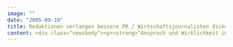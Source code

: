 ```yaml
---
image: ""
date: "2005-09-19"
title: Redaktionen verlangen bessere PR / Wirtschaftsjournalisten diskutieren mit Unternehmen neue Wege der PR
content: <div class="newsbody"><p><strong>"Anspruch und Wirklichkeit in der Pressearbeit" lautet das Thema einer neuen Seminarreihe, die der Interactive-Dienstleister SinnerSchrader in Kooperation mit dem Bundesverband Digitale Wirtschaft veranstaltet. Zwei Wirtschaftsjournalisten, Christian Rickens vom Manager Magazin und Volker Müller von der Financial Times Deutschland (FTD), stellen sich in drei Städten jeweils einen Tag der Diskussion mit Führungskräften und PR-Profis.</strong></p><p>Der Dialog ist dringend nötig, denn PR schadet nach Einschätzung der Journalisten oft mehr, als sie nützt. Während Kommunikationschefs und Agenturen gerne ihren strategischen Anspruch unterstreichen, leiden die Redaktionen täglich unter einer Flut irrelevanter Unternehmensinformationen. Die Folge&#58; Das Interesse an PR-Themen ist so gering wie nie zuvor. Den Schaden haben die Auftraggeber. Diese Beobachtung trifft nicht nur auf kleine Agenturen oder dem vermeintlich medienunerfahrenen Mittelstand zu. Selbst DAX-30-Unternehmen werden im alltäglichen Umgang nicht unbedingt den Anforderungen der Journalisten gerecht.</p><p>Volker Müller kennt als Redakteur der FTD und ehemaliger Bitkom-Sprecher beide Seiten des Schreibtisches. Vieles scheitere schon an handwerklichen Fehlern. "Kommunikatoren kommen oft nicht auf den Punkt", urteilt Müller. Er fordert auch von marktführenden Unternehmen, sich stärker mit dem Wettbewerb auseinanderzusetzen und die Unterschiede zu akzentuieren. Eigentlich eine Selbstverständlichkeit, findet auch Christian Rickens vom Manager Magazin&#58; "Öffentlichkeitsarbeiter müssen lernen, sich in die Denkweise von Journalisten hineinzuversetzen.“ Die Unternehmen betreiben seiner Ansicht nach zu viel Nabelschau und sind oft nicht in der Lage, verwertbare Fakten zusammenzustellen.</p><p>Die Seminarreihe will den Unternehmen helfen, ihre Pressearbeit auf inhaltlicher und handwerklicher Ebene kritisch zu überprüfen. Die Referenten geben detaillierte Einblicke in Arbeitsweise, Ansprüche und Zwänge großer Wirtschaftsredaktionen. Fallbeispiele vermitteln pragmatische Tipps, wie die Pressearbeit mit einfachen Mitteln zu verbessern ist. Moderiert wird das Seminar von Mark Pohlmann, Unternehmenssprecher SinnerSchrader Aktiengesellschaft.</p><p>Veranstalter ist SinnerSchrader in Kooperation mit dem Bundesverband Digitale Wirtschaft, dem rund 1.000 Unternehmen aus IT und Medien angehören.</p><p>Die Termine&#58;<br/>11. November in Frankfurt<br/>25. November in München<br/>9. Dezember in Hamburg<br/>Jeweils 10&#58;00 bis 18&#58;00 Uhr.</p><p>Die Teilnahmekosten betragen 375 Euro inkl. Verpflegung. Mehr Informationen über <a href="http&#58;//www.bvdw.org/ww/de/7_pub/aktuelles/content10056.cfm" target="_blank" title="bvdw.org">bvdw.org</a> oder Mark Pohlmann, 040/398855-180.</p><p><a href="/wp-content/uploads/2013/01/prseminar_flyer006.pdf" target="_blank" title="PDF (zuletzt aktualisiert am &#58; 18.11.2008)">Anmeldeunterlagen</a> ()</p><h3>Über den BVDW</h3><p>Der BVDW ist Europas mitgliederstärkste Interessen- und Berufsvertretung der Digitalen Wirtschaft mit mehr als 940.000 Beschäftigten. Er vertritt bundesweit insgesamt rund 1.400 Unternehmen der Digitalen Wirtschaft in allen medien- und wirtschaftspolitischen Belangen.</p><h3>Ansprechpartner für Presse- und Öffentlichkeitsarbeit</h3><p>Christoph Salzig<br/>Pressesprecher<br/>Tel. 0211 600 456 -26, Fax&#58; -33<br/><a href="mailto&#58;salzig@bvdw.org">salzig@bvdw.org</a></p></div>
---
```

